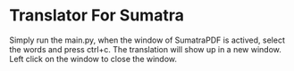 # Translator For Sumatra
Simply run the main.py, when the window of SumatraPDF is actived, select the words and press ctrl+c. The translation will show up in a new window. Left click on the window to close the window.
